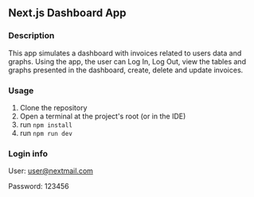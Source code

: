 ## Next.js Dashboard App

### Description
This app simulates a dashboard with invoices related to users data and graphs. Using the app, the user can Log In, Log Out, view the tables and graphs presented in the dashboard, create, delete and update invoices.

### Usage
1. Clone the repository
2. Open a terminal at the project's root (or in the IDE)
3. run `npm install`
4. run `npm run dev`

### Login info
User: user@nextmail.com

Password: 123456